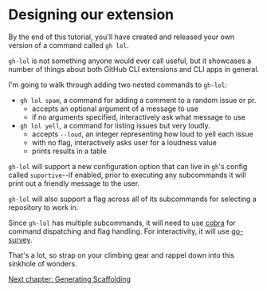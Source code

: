 # Designing our extension

By the end of this tutorial, you'll have created and released your own version of a command called `gh lol`. 

`gh-lol` is not something anyone would ever call useful, but it showcases a number of things about both GitHub CLI extensions and CLI apps in general.

I'm going to walk through adding two nested commands to `gh-lol`:

- `gh lol spam`, a command for adding a comment to a random issue or pr.
  - accepts an optional argument of a message to use
  - if no arguments specified, interactively ask what message to use
- `gh lol yell`, a command for listing issues but very loudly.
	- accepts `--loud`, an integer representing how loud to yell each issue
  - with no flag, interactively asks user for a loudness value
  - prints results in a table

`gh-lol` will support a new configuration option that can live in `gh`'s config called `suportive`--if enabled, prior to executing any subcommands it will print out a friendly message to the user.

`gh-lol` will also support a flag across all of its subcommands for selecting a repository to work in.

Since `gh-lol` has multiple subcommands, it will need to use [cobra](https://github.com/spf13/cobra) for command dispatching and flag handling. For interactivity, it will use [go-survey](https://github.com/go-survey/survey).

That's a lot, so strap on your climbing gear and rappel down into this sinkhole of wonders.

[Next chapter: Generating Scaffolding](03.md)
